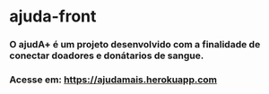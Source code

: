# ajuda-front

### O ajudA+ é um projeto desenvolvido com a finalidade de conectar doadores e donátarios de sangue.
### Acesse em: https://ajudamais.herokuapp.com
